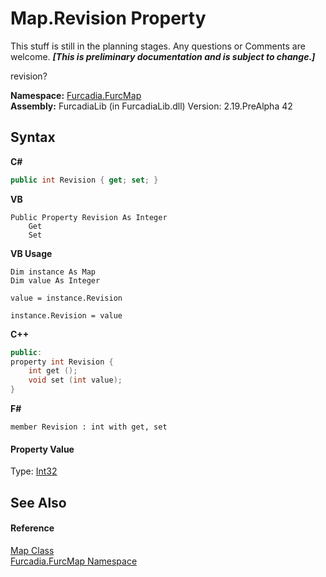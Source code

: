 # Map.Revision Property 
This stuff is still in the planning stages. Any questions or Comments are welcome. _**\[This is preliminary documentation and is subject to change.\]**_

revision?

**Namespace:**&nbsp;<a href="N_Furcadia_FurcMap">Furcadia.FurcMap</a><br />**Assembly:**&nbsp;FurcadiaLib (in FurcadiaLib.dll) Version: 2.19.PreAlpha 42

## Syntax

**C#**<br />
``` C#
public int Revision { get; set; }
```

**VB**<br />
``` VB
Public Property Revision As Integer
	Get
	Set
```

**VB Usage**<br />
``` VB Usage
Dim instance As Map
Dim value As Integer

value = instance.Revision

instance.Revision = value
```

**C++**<br />
``` C++
public:
property int Revision {
	int get ();
	void set (int value);
}
```

**F#**<br />
``` F#
member Revision : int with get, set

```


#### Property Value
Type: <a href="http://msdn2.microsoft.com/en-us/library/td2s409d" target="_blank">Int32</a>

## See Also


#### Reference
<a href="T_Furcadia_FurcMap_Map">Map Class</a><br /><a href="N_Furcadia_FurcMap">Furcadia.FurcMap Namespace</a><br />